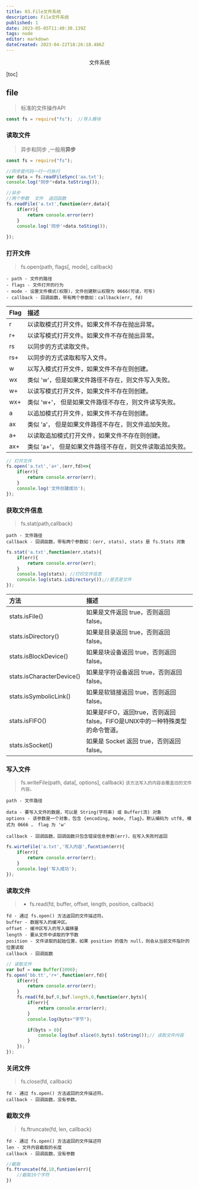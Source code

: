 ```yaml
---
title: 03.File文件系统
description: File文件系统
published: 1
date: 2023-05-05T11:49:30.139Z
tags: node
editor: markdown
dateCreated: 2023-04-22T18:26:18.486Z
---
```


<center>文件系统</center>

[toc]

## file

> 标准的文件操作API

```js
const fs = require("fs");  //导入模块
```



### 读取文件

> 异步和同步 ,一般用**异步**

```js
const fs = require("fs");

//同步是代码一行一行执行
var data = fs.readFileSync('aa.txt');
console.log("同步"+data.toString());

//异步
//两个参数  文件  返回函数
fs.readFile('a.txt',function(err,data){
	if(err){
		return console.error(err)
    }
    console.log('同步'+data.toSting());
	
});
```



### 打开文件

> fs.open(path, flags[, mode], callback)

```
- path - 文件的路径
- flags - 文件打开的行为
- mode - 设置文件模式(权限)，文件创建默认权限为 0666(可读，可写)
- callback - 回调函数，带有两个参数如：callback(err, fd)
```

| Flag | 描述                                                     |
| :--- | :------------------------------------------------------- |
| r    | 以读取模式打开文件。如果文件不存在抛出异常。             |
| r+   | 以读写模式打开文件。如果文件不存在抛出异常。             |
| rs   | 以同步的方式读取文件。                                   |
| rs+  | 以同步的方式读取和写入文件。                             |
| w    | 以写入模式打开文件，如果文件不存在则创建。               |
| wx   | 类似 'w'，但是如果文件路径不存在，则文件写入失败。       |
| w+   | 以读写模式打开文件，如果文件不存在则创建。               |
| wx+  | 类似 'w+'， 但是如果文件路径不存在，则文件读写失败。     |
| a    | 以追加模式打开文件，如果文件不存在则创建。               |
| ax   | 类似 'a'， 但是如果文件路径不存在，则文件追加失败。      |
| a+   | 以读取追加模式打开文件，如果文件不存在则创建。           |
| ax+  | 类似 'a+'， 但是如果文件路径不存在，则文件读取追加失败。 |

```js
// 打开文件
fs.open('a.txt','a+',(err,fd)=>{
	if(err){
		return console.error(err);
    }
    console.log('文件创建成功');
});
```



### 获取文件信息

> fs.stat(path,callback)

```
path - 文件路径
callback - 回调函数，带有两个参数如：(err, stats), stats 是 fs.Stats 对象
```

```js
fs.stat('a.txt',function(err,stats){
	if(err){
		return console.error(err);
    }
    console.log(stats); //打印文件信息
    console.log(stats.isDirectory());//是否是文件
});
```

| 方法                      | 描述                                                         |
| :------------------------ | :----------------------------------------------------------- |
| stats.isFile()            | 如果是文件返回 true，否则返回 false。                        |
| stats.isDirectory()       | 如果是目录返回 true，否则返回 false。                        |
| stats.isBlockDevice()     | 如果是块设备返回 true，否则返回 false。                      |
| stats.isCharacterDevice() | 如果是字符设备返回 true，否则返回 false。                    |
| stats.isSymbolicLink()    | 如果是软链接返回 true，否则返回 false。                      |
| stats.isFIFO()            | 如果是FIFO，返回true，否则返回 false。FIFO是UNIX中的一种特殊类型的命令管道。 |
| stats.isSocket()          | 如果是 Socket 返回 true，否则返回 false。                    |



### 写入文件

> fs.writeFile(path, data[, options], callback)  `该方法写入的内容会覆盖旧的文件内容。`

```
path - 文件路径

data - 要写入文件的数据，可以是 String(字符串) 或 Buffer(流) 对象
options - 该参数是一个对象，包含 {encoding, mode, flag}。默认编码为 utf8, 模式为 0666 ， flag 为 'w'

callback - 回调函数，回调函数只包含错误信息参数(err)，在写入失败时返回
```

```js
fs.wirteFile('a.txt','写入内容',fucntion(err){
	if(err){
		return console.error(err);
	}
	console.log('写入成功');
});
```



### 读取文件

> - fs.read(fd, buffer, offset, length, position, callback)

```
fd - 通过 fs.open() 方法返回的文件描述符。
buffer - 数据写入的缓冲区。
offset - 缓冲区写入的写入偏移量
length - 要从文件中读取的字节数
position - 文件读取的起始位置，如果 position 的值为 null，则会从当前文件指针的位置读取
callback - 回调函数
```

```js
// 读取文件
var buf = new Buffer(1000);
fs.open('bb.tt','r+',function(err,fd){
    if(err){
        return console.error(err);
    }
    fs.read(fd,buf,0,buf.length,0,function(err,byts){
        if(err){
            return console.error(err);
        }
        console.log(byts+"字节");

        if(byts > 0){
            console.log(buf.slice(0,byts).toString());// 读取文件内容
        }
    });
});
```

### 关闭文件

> fs.close(fd, callback)

```
fd - 通过 fs.open() 方法返回的文件描述符。
callback - 回调函数，没有参数。
```



### 截取文件

> fs.ftruncate(fd, len, callback)

```
fd - 通过 fs.open() 方法返回的文件描述符
len - 文件内容截取的长度
callback - 回调函数，没有参数
```

```js
//截取
fs.ftruncate(fd,10,funtion(err){
	//截取10个字符
})
```

